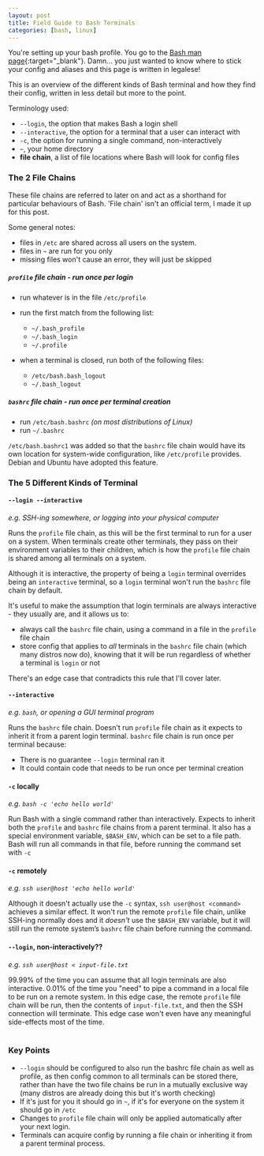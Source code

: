 ```yaml
---
layout: post
title: Field Guide to Bash Terminals
categories: [bash, linux]
---
```


You're setting up your bash profile. You go to the [Bash man page](https://linux.die.net/man/1/bash){:target="_blank"}. Damn... you just
wanted to know where to stick your config and aliases and this page is written in legalese!

This is an overview of the different kinds of Bash terminal and how they find their config, written in less detail but
more to the point.

Terminology used:

- `--login`, the option that makes Bash a login shell
- `--interactive`, the option for a terminal that a user can interact with
- `-c`, the option for running a single command, non-interactively
- `~`, your home directory
- __file chain__, a list of file locations where Bash will look for config files

### The 2 File Chains

These file chains are referred to later on and act as a shorthand for particular behaviours of Bash. 'File chain' isn't an
official term, I made it up for this post.

Some general notes:
- files in `/etc` are shared across all users on the system. 
- files in `~` are run for you only
- missing files won't cause an error, they will just be skipped

##### `profile` file chain - run once per login

- run whatever is in the file `/etc/profile`
- run the first match from the following list:
  * `~/.bash_profile`
  * `~/.bash_login`
  * `~/.profile`
  
- when a terminal is closed, run both of the following files:
  * `/etc/bash.bash_logout`
  * `~/.bash_logout`

##### `bashrc` file chain - run once per terminal creation

- run `/etc/bash.bashrc` _(on most distributions of Linux)_
- run `~/.bashrc`

`/etc/bash.bashrc1` was added so that the `bashrc` file chain would have its own
location for system-wide configuration, like `/etc/profile` provides. Debian and
Ubuntu have adopted this feature.

### The 5 Different Kinds of Terminal

#### `--login --interactive`  

_e.g. SSH-ing somewhere, or logging into your physical computer_

Runs the `profile` file chain, as this will be the first terminal to run for a user on a system.
When terminals create other terminals, they pass on their environment variables to their
children, which is how the `profile` file chain is shared among all
terminals on a system.

Although it is interactive, the property of being a `login` terminal overrides being an `interactive` terminal, so a 
`login` terminal won't run the `bashrc` file chain by default.

It's useful to make the assumption that login terminals are always interactive - they usually are,
and it allows us to:
- always call the `bashrc` file chain, using a command in a file in the `profile` file chain
- store config that applies to _all_ terminals in the `bashrc` file chain (which many distros
now do), knowing that it will be run regardless of whether a terminal is `login` or not

There's an edge case that contradicts this rule that I'll cover later.

#### `--interactive`  

_e.g. `bash`, or opening a GUI terminal program_

Runs the `bashrc` file chain. Doesn't run `profile` file chain as it expects to inherit
it from a parent login terminal. `bashrc` file chain is run once per terminal because:
- There is no guarantee `--login` terminal ran it
- It could contain code that needs to be run once per terminal creation

#### `-c` locally

_e.g. `bash -c 'echo hello world'`_

Run Bash with a single command rather than interactively. Expects to inherit both the
`profile` and `bashrc` file chains from a parent terminal. It also has a special environment
variable, `$BASH_ENV`, which can be set to a file path. Bash will run all commands in that file, before 
running the command set with `-c`

#### `-c` remotely

_e.g. `ssh user@host 'echo hello world'`_

Although it doesn't actually use the `-c` syntax, `ssh user@host <command>` achieves a similar effect. It won't run the
remote `profile` file chain, unlike SSH-ing normally does and it _doesn't_ use the `$BASH_ENV` variable,
but it will still run the remote system’s `bashrc` file chain before running the command.

#### `--login`, non-interactively??

_e.g. `ssh user@host < input-file.txt`_

99.99% of the time you can assume that all login terminals are also interactive. 0.01% of the time you 
"need" to pipe a command in a local file to be run on a remote system. In this edge case, the remote
`profile` file chain will be run, then the contents of `input-file.txt`, and then the SSH
connection will terminate. This edge case won't even have any meaningful side-effects most of the time.
<br><br>
### Key Points

- `--login` should be configured to also run the bashrc file chain as well as profile, as then config common to
all terminals can be stored there, rather than have the two file chains be run in a mutually exclusive way
(many distros are already doing this but it's worth checking)
- If it's just for you it should go in `~`, if it's for everyone on the system it should go in `/etc`
- Changes to `profile` file chain will only be applied automatically after your next login.
- Terminals can acquire config by running a file chain or inheriting it from a parent terminal process.